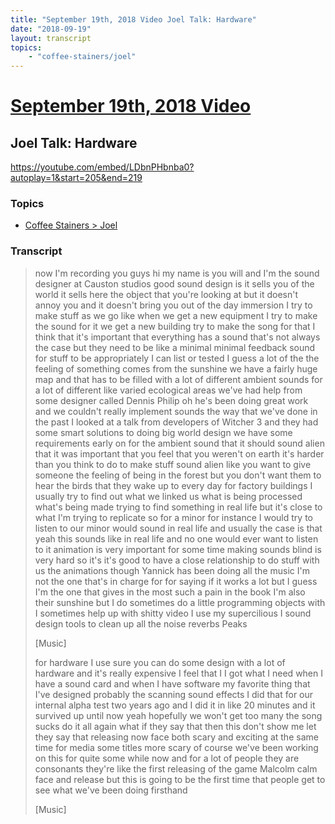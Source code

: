 ```yaml
---
title: "September 19th, 2018 Video Joel Talk: Hardware"
date: "2018-09-19"
layout: transcript
topics:
    - "coffee-stainers/joel"
---
```

# [September 19th, 2018 Video](../2018-09-19.md)
## Joel Talk: Hardware
https://youtube.com/embed/LDbnPHbnba0?autoplay=1&start=205&end=219

### Topics
* [Coffee Stainers > Joel](../topics/coffee-stainers/joel.md)

### Transcript

> now I'm recording you guys hi my name is you will and I'm the sound designer at Causton studios good sound design is it sells you of the world it sells here the object that you're looking at but it doesn't annoy you and it doesn't bring you out of the day immersion I try to make stuff as we go like when we get a new equipment I try to make the sound for it we get a new building try to make the song for that I think that it's important that everything has a sound that's not always the case but they need to be like a minimal minimal feedback sound for stuff to be appropriately I can list or tested I guess a lot of the the feeling of something comes from the sunshine we have a fairly huge map and that has to be filled with a lot of different ambient sounds for a lot of different like varied ecological areas we've had help from some designer called Dennis Philip oh he's been doing great work and we couldn't really implement sounds the way that we've done in the past I looked at a talk from developers of Witcher 3 and they had some smart solutions to doing big world design we have some requirements early on for the ambient sound that it should sound alien that it was important that you feel that you weren't on earth it's harder than you think to do to make stuff sound alien like you want to give someone the feeling of being in the forest but you don't want them to hear the birds that they wake up to every day for factory buildings I usually try to find out what we linked us what is being processed what's being made trying to find something in real life but it's close to what I'm trying to replicate so for a minor for instance I would try to listen to our minor would sound in real life and usually the case is that yeah this sounds like in real life and no one would ever want to listen to it animation is very important for some time making sounds blind is very hard so it's it's good to have a close relationship to do stuff with us the animations though Yannick has been doing all the music I'm not the one that's in charge for for saying if it works a lot but I guess I'm the one that gives in the most such a pain in the book I'm also their sunshine but I do sometimes do a little programming objects with I sometimes help up with shitty video I use my supercilious I sound design tools to clean up all the noise reverbs Peaks
>
> [Music]
>
> for hardware I use sure you can do some design with a lot of hardware and it's really expensive I feel that I I got what I need when I have a sound card and when I have software my favorite thing that I've designed probably the scanning sound effects I did that for our internal alpha test two years ago and I did it in like 20 minutes and it survived up until now yeah hopefully we won't get too many the song sucks do it all again what if they say that then this don't show me let they say that releasing now face both scary and exciting at the same time for media some titles more scary of course we've been working on this for quite some while now and for a lot of people they are consonants they're like the first releasing of the game Malcolm calm face and release but this is going to be the first time that people get to see what we've been doing firsthand
>
> [Music]
